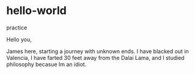 # hello-world
practice

Hello you, 

James here, starting a journey with unknown ends.
I have blacked out in Valencia, I have farted 30 feet away from the Dalai Lama, and I studied philosophy becasue Im an idiot. 
